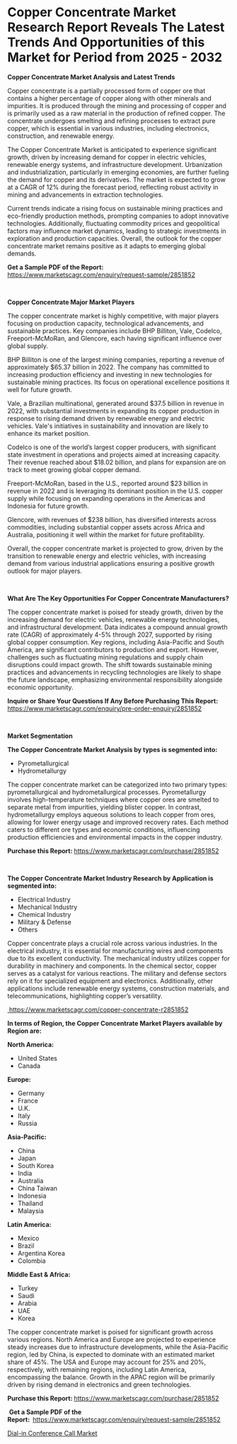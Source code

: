 <p><h1>Copper Concentrate Market Research Report Reveals The Latest Trends And Opportunities of this Market for Period from 2025 - 2032</h1></p><p><strong>Copper Concentrate Market Analysis and Latest Trends</strong></p>
<p><p>Copper concentrate is a partially processed form of copper ore that contains a higher percentage of copper along with other minerals and impurities. It is produced through the mining and processing of copper and is primarily used as a raw material in the production of refined copper. The concentrate undergoes smelting and refining processes to extract pure copper, which is essential in various industries, including electronics, construction, and renewable energy.</p><p>The Copper Concentrate Market is anticipated to experience significant growth, driven by increasing demand for copper in electric vehicles, renewable energy systems, and infrastructure development. Urbanization and industrialization, particularly in emerging economies, are further fueling the demand for copper and its derivatives. The market is expected to grow at a CAGR of 12% during the forecast period, reflecting robust activity in mining and advancements in extraction technologies.</p><p>Current trends indicate a rising focus on sustainable mining practices and eco-friendly production methods, prompting companies to adopt innovative technologies. Additionally, fluctuating commodity prices and geopolitical factors may influence market dynamics, leading to strategic investments in exploration and production capacities. Overall, the outlook for the copper concentrate market remains positive as it adapts to emerging global demands.</p></p>
<p><strong>Get a Sample PDF of the Report:&nbsp;</strong> <a href="https://www.marketscagr.com/enquiry/request-sample/2851852?utm_campaign=2893&utm_medium=2&utm_source=Github&utm_content=ia&utm_term=11032025&utm_id=copper-concentrate">https://www.marketscagr.com/enquiry/request-sample/2851852</a></p>
<p>&nbsp;</p>
<p><strong>Copper Concentrate Major Market Players</strong></p>
<p><p>The copper concentrate market is highly competitive, with major players focusing on production capacity, technological advancements, and sustainable practices. Key companies include BHP Billiton, Vale, Codelco, Freeport-McMoRan, and Glencore, each having significant influence over global supply.</p><p>BHP Billiton is one of the largest mining companies, reporting a revenue of approximately $65.37 billion in 2022. The company has committed to increasing production efficiency and investing in new technologies for sustainable mining practices. Its focus on operational excellence positions it well for future growth.</p><p>Vale, a Brazilian multinational, generated around $37.5 billion in revenue in 2022, with substantial investments in expanding its copper production in response to rising demand driven by renewable energy and electric vehicles. Vale's initiatives in sustainability and innovation are likely to enhance its market position.</p><p>Codelco is one of the world’s largest copper producers, with significant state investment in operations and projects aimed at increasing capacity. Their revenue reached about $18.02 billion, and plans for expansion are on track to meet growing global copper demand.</p><p>Freeport-McMoRan, based in the U.S., reported around $23 billion in revenue in 2022 and is leveraging its dominant position in the U.S. copper supply while focusing on expanding operations in the Americas and Indonesia for future growth.</p><p>Glencore, with revenues of $238 billion, has diversified interests across commodities, including substantial copper assets across Africa and Australia, positioning it well within the market for future profitability.</p><p>Overall, the copper concentrate market is projected to grow, driven by the transition to renewable energy and electric vehicles, with increasing demand from various industrial applications ensuring a positive growth outlook for major players.</p></p>
<p>&nbsp;</p>
<p><strong>What Are The Key Opportunities For Copper Concentrate Manufacturers?</strong></p>
<p><p>The copper concentrate market is poised for steady growth, driven by the increasing demand for electric vehicles, renewable energy technologies, and infrastructural development. Data indicates a compound annual growth rate (CAGR) of approximately 4-5% through 2027, supported by rising global copper consumption. Key regions, including Asia-Pacific and South America, are significant contributors to production and export. However, challenges such as fluctuating mining regulations and supply chain disruptions could impact growth. The shift towards sustainable mining practices and advancements in recycling technologies are likely to shape the future landscape, emphasizing environmental responsibility alongside economic opportunity.</p></p>
<p><strong>Inquire or Share Your Questions If Any Before Purchasing This Report:</strong> <a href="https://www.marketscagr.com/enquiry/pre-order-enquiry/2851852?utm_campaign=2893&utm_medium=2&utm_source=Github&utm_content=ia&utm_term=11032025&utm_id=copper-concentrate">https://www.marketscagr.com/enquiry/pre-order-enquiry/2851852</a></p>
<p>&nbsp;</p>
<p><strong>Market Segmentation</strong></p>
<p><strong>The Copper Concentrate Market Analysis by types is segmented into:</strong></p>
<p><ul><li>Pyrometallurgical</li><li>Hydrometallurgy</li></ul></p>
<p><p>The copper concentrate market can be categorized into two primary types: pyrometallurgical and hydrometallurgical processes. Pyrometallurgy involves high-temperature techniques where copper ores are smelted to separate metal from impurities, yielding blister copper. In contrast, hydrometallurgy employs aqueous solutions to leach copper from ores, allowing for lower energy usage and improved recovery rates. Each method caters to different ore types and economic conditions, influencing production efficiencies and environmental impacts in the copper industry.</p></p>
<p><strong>Purchase this Report:&nbsp;</strong><a href="https://www.marketscagr.com/purchase/2851852?utm_campaign=2893&utm_medium=2&utm_source=Github&utm_content=ia&utm_term=11032025&utm_id=copper-concentrate">https://www.marketscagr.com/purchase/2851852</a></p>
<p>&nbsp;</p>
<p><strong>The Copper Concentrate Market Industry Research by Application is segmented into:</strong></p>
<p><ul><li>Electrical Industry</li><li>Mechanical Industry</li><li>Chemical Industry</li><li>Military & Defense</li><li>Others</li></ul></p>
<p><p>Copper concentrate plays a crucial role across various industries. In the electrical industry, it is essential for manufacturing wires and components due to its excellent conductivity. The mechanical industry utilizes copper for durability in machinery and components. In the chemical sector, copper serves as a catalyst for various reactions. The military and defense sectors rely on it for specialized equipment and electronics. Additionally, other applications include renewable energy systems, construction materials, and telecommunications, highlighting copper’s versatility.</p></p>
<p><a href="https://www.marketscagr.com/copper-concentrate-r2851852?utm_campaign=2893&utm_medium=2&utm_source=Github&utm_content=ia&utm_term=11032025&utm_id=copper-concentrate">&nbsp;https://www.marketscagr.com/copper-concentrate-r2851852</a></p>
<p><strong>In terms of Region, the Copper Concentrate Market Players available by Region are:</strong></p>
<p>
    <p> <strong> North America: </strong>
        <ul>
            <li>United States</li>
            <li>Canada</li>
        </ul>
        </p> 
    <p> <strong> Europe: </strong>
        <ul>
            <li>Germany</li>
            <li>France</li>
            <li>U.K.</li>
            <li>Italy</li>
            <li>Russia</li>
        </ul>
        </p> 
    <p> <strong> Asia-Pacific: </strong>
        <ul>
            <li>China</li>
            <li>Japan</li>
            <li>South Korea</li>
            <li>India</li>
            <li>Australia</li>
            <li>China Taiwan</li>
            <li>Indonesia</li>
            <li>Thailand</li>
            <li>Malaysia</li>
        </ul>
        </p> 
    <p> <strong> Latin America: </strong>
        <ul>
            <li>Mexico</li>
            <li>Brazil</li>
            <li>Argentina Korea</li>
            <li>Colombia</li>
        </ul>
        </p> 
    <p> <strong> Middle East & Africa: </strong>
        <ul>
            <li>Turkey</li>
            <li>Saudi</li>
            <li>Arabia</li>
            <li>UAE</li>
            <li>Korea</li>
        </ul>
    </p>
    </p>
<p><p>The copper concentrate market is poised for significant growth across various regions. North America and Europe are projected to experience steady increases due to infrastructure developments, while the Asia-Pacific region, led by China, is expected to dominate with an estimated market share of 45%. The USA and Europe may account for 25% and 20%, respectively, with remaining regions, including Latin America, encompassing the balance. Growth in the APAC region will be primarily driven by rising demand in electronics and green technologies.</p></p>
<p><strong>Purchase this Report: </strong><a href="https://www.marketscagr.com/purchase/2851852?utm_campaign=2893&utm_medium=2&utm_source=Github&utm_content=ia&utm_term=11032025&utm_id=copper-concentrate">https://www.marketscagr.com/purchase/2851852</a></p>
<p>&nbsp;<strong>Get a Sample PDF of the Report:&nbsp;&nbsp;</strong><a href="https://www.marketscagr.com/enquiry/request-sample/2851852?utm_campaign=2893&utm_medium=2&utm_source=Github&utm_content=ia&utm_term=11032025&utm_id=copper-concentrate">https://www.marketscagr.com/enquiry/request-sample/2851852</a></p>
<p><strong></strong></p>
<p><p><a href="https://github.com/krinerstormy331/Market-Research-Report-List-1/blob/main/dial-in-conference-call-market.md?utm_campaign=2893&utm_medium=2&utm_source=Github&utm_content=ia&utm_term=11032025&utm_id=copper-concentrate">Dial-in Conference Call Market</a></p></p>
